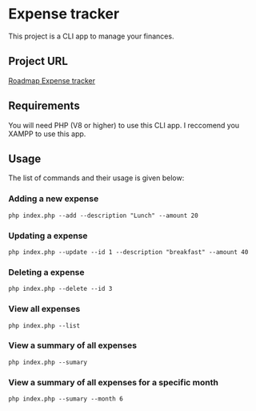 # Expense tracker

This project is a CLI app to manage your finances.

## Project URL

[Roadmap Expense tracker](https://roadmap.sh/projects/expense-tracker)

## Requirements

You will need PHP (V8 or higher) to use this CLI app. I reccomend you XAMPP to use this app.

## Usage
The list of commands and their usage is given below:

### Adding a new expense
```
php index.php --add --description "Lunch" --amount 20
```

### Updating a expense
```
php index.php --update --id 1 --description "breakfast" --amount 40
```

### Deleting a expense
```
php index.php --delete --id 3
```

### View all expenses
```
php index.php --list
```

### View a summary of all expenses
```
php index.php --sumary
```

### View a summary of all expenses for a specific month
```
php index.php --sumary --month 6
```